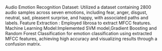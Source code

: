 Audio Emotion Recognition Dataset: Utilized a dataset containing 2800 audio samples across seven emotions, including fear, anger, disgust, neutral, sad, pleasent surprise, and happy, with associated paths and labels.
Feature Extraction : Employed librosa to extract MFCC features.
Machine Learning Model:Implemented SVM model,Gradient Boosting and Random Forest Classification for emotion classification using extracted MFCC features, achieving high accuracy and visualizing results through a confusion matrix.
